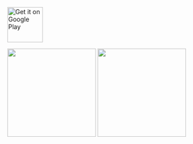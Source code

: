 <a href='https://play.google.com/store/apps/details?id=com.rw.music_app'><img alt='Get it on Google Play' src='https://play.google.com/intl/en_us/badges/static/images/badges/en_badge_web_generic.png' height="80"/></a>
<div>
<img src="https://user-images.githubusercontent.com/115001323/214316817-14d5d991-96b7-40b7-88fa-b1c7aacb3893.png" width="200"/>
<img src="https://user-images.githubusercontent.com/115001323/214316824-3a892075-e3e1-4e7f-bf39-fdf358e67a4f.png" width="200"/>
</div>
